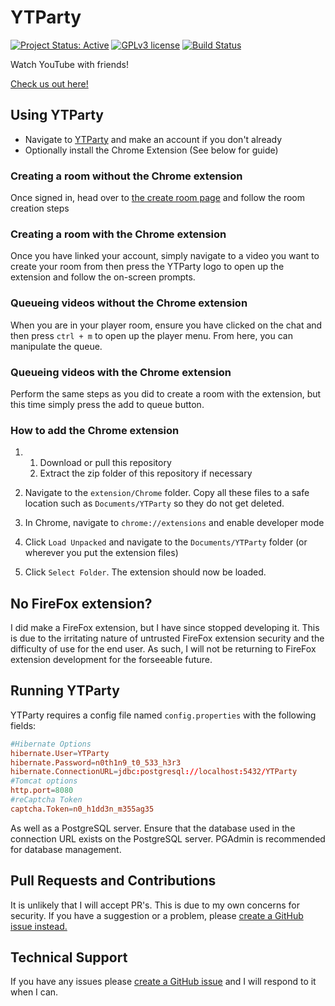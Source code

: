 # YTParty

[![Project Status: Active](https://www.repostatus.org/badges/latest/active.svg)](https://www.repostatus.org/#active) [![GPLv3 license](https://img.shields.io/badge/License-GPLv3-blue.svg)](https://www.gnu.org/licenses/gpl-3.0) [![Build Status](https://jenkins.voidtech.de/buildStatus/icon?job=YTParty)](https://jenkins.voidtech.de/job/YTParty/)

Watch YouTube with friends!

[Check us out here!](https://ytparty.voidtech.de/)

## Using YTParty

- Navigate to [YTParty](https://ytparty.voidtech.de/) and make an account if you don't already
- Optionally install the Chrome Extension (See below for guide)

### Creating a room without the Chrome extension

Once signed in, head over to [the create room page](https://ytparty.voidtech.de/html/createroom.html) and follow the room creation steps

### Creating a room with the Chrome extension

Once you have linked your account, simply navigate to a video you want to create your room from then press the YTParty logo to open up the extension and follow the on-screen prompts.

### Queueing videos without the Chrome extension

When you are in your player room, ensure you have clicked on the chat and then press `ctrl + m` to open up the player menu. From here, you can manipulate the queue.

### Queueing videos with the Chrome extension

Perform the same steps as you did to create a room with the extension, but this time simply press the add to queue button.

### How to add the Chrome extension

1.  1. Download or pull this repository
    2. Extract the zip folder of this repository if necessary

2. Navigate to the `extension/Chrome` folder. Copy all these files to a safe location such as `Documents/YTParty` so they do not get deleted.
3. In Chrome, navigate to `chrome://extensions` and enable developer mode
4. Click `Load Unpacked` and navigate to the `Documents/YTParty` folder (or wherever you put the extension files)
5. Click `Select Folder`. The extension should now be loaded.

## No FireFox extension?

I did make a FireFox extension, but I have since stopped developing it. This is due to the irritating nature of untrusted FireFox extension security and the difficulty of use for the end user. As such, I will not be returning to FireFox extension development for the forseeable future.

## Running YTParty

YTParty requires a config file named `config.properties` with the following fields:

```conf
#Hibernate Options
hibernate.User=YTParty
hibernate.Password=n0th1n9_t0_533_h3r3
hibernate.ConnectionURL=jdbc:postgresql://localhost:5432/YTParty
#Tomcat options
http.port=8080
#reCaptcha Token
captcha.Token=n0_h1dd3n_m355ag35
```

As well as a PostgreSQL server. Ensure that the database used in the connection URL exists on the PostgreSQL server. PGAdmin is recommended for database management.

## Pull Requests and Contributions

It is unlikely that I will accept PR's. This is due to my own concerns for security. If you have a suggestion or a problem, please [create a GitHub issue instead.](https://github.com/Elementalmp4/YouTubeParty/issues/new)

## Technical Support

If you have any issues please [create a GitHub issue](https://github.com/Elementalmp4/YouTubeParty/issues/new) and I will respond to it when I can.
